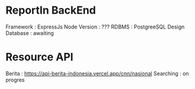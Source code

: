 # ReportIn BackEnd
Framework : ExpressJs
Node Version : ???
RDBMS : PostgreeSQL
Design Database : awaiting

# Resource API 
Berita : https://api-berita-indonesia.vercel.app/cnn/nasional
Searching : on progres